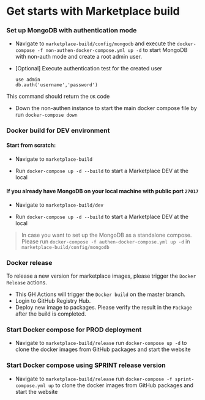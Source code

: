 # Get starts with Marketplace build

### Set up MongoDB with authentication mode
* Navigate to ``marketplace-build/config/mongodb`` and execute the ``docker-compose -f non-authen-docker-compose.yml up -d`` to start MongoDB with non-auth mode and create a root admin user.

* [Optional] Execute authentication test for the created user
  ```
  use admin
  db.auth('username','password')
  ```
This command should return the ``OK`` code

* Down the non-authen instance to start the main docker compose file by run ``docker-compose down``

### Docker build for DEV environment
#### Start from scratch:
* Navigate to ``marketplace-build``

* Run ``docker-compose up -d --build`` to start a Marketplace DEV at the local

#### If you already have MongoDB on your local machine with public port `27017`
* Navigate to ``marketplace-build/dev``

* Run ``docker-compose up -d --build`` to start a Marketplace DEV at the local

> In case you want to set up the MongoDB as a standalone compose. Please run `docker-compose -f authen-docker-compose.yml up -d` in ``marketplace-build/config/mongodb``

### Docker release
To release a new version for marketplace images, please trigger the ``Docker Release`` actions.
* This GH Actions will trigger the ``Docker build`` on the master branch.
* Login to GitHub Registry Hub.
* Deploy new image to packages.
Please verify the result in the ``Package`` after the build is completed.

### Start Docker compose for PROD deployment
* Navigate to ``marketplace-build/release`` run ``docker-compose up -d`` to clone the docker images from GitHub packages and start the website

### Start Docker compose using SPRINT release version
* Navigate to ``marketplace-build/release`` run ``docker-compose -f sprint-compose.yml up`` to clone the docker images from GitHub packages and start the website


